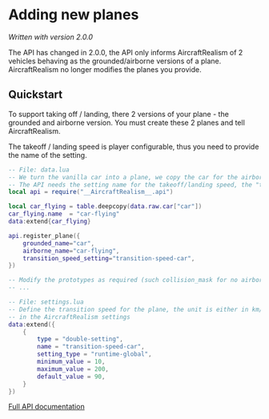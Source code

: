 # Adding new planes

*Written with version 2.0.0*

The API has changed in 2.0.0, the API only informs AircraftRealism of 2 vehicles behaving as the grounded/airborne versions of a plane. AircraftRealism no longer modifies the planes you provide.

## Quickstart

To support taking off / landing, there 2 versions of your plane - the grounded and airborne version. You must create these 2 planes and tell AircraftRealism.

The takeoff / landing speed is player configurable, thus you need to provide the name of the setting.

```lua
-- File: data.lua
-- We turn the vanilla car into a plane, we copy the car for the airborne version and tell the API
-- The API needs the setting name for the takeoff/landing speed, the "transition speed"
local api = require("__AircraftRealism__.api")

local car_flying = table.deepcopy(data.raw.car["car"])
car_flying.name  = "car-flying"
data:extend{car_flying}

api.register_plane({
    grounded_name="car",
    airborne_name="car-flying",
    transition_speed_setting="transition-speed-car",
})

-- Modify the prototypes as required (such collision_mask for no airborne collisions)
-- ...
```

```lua
-- File: settings.lua
-- Define the transition speed for the plane, the unit is either in km/h or mile/h based on what the user choose
-- in the AircraftRealism settings
data:extend({
    {
        type = "double-setting",
        name = "transition-speed-car",
        setting_type = "runtime-global",
        minimum_value = 10,
        maximum_value = 200,
        default_value = 90,
    }
})
```

[Full API documentation](./Api.md)

